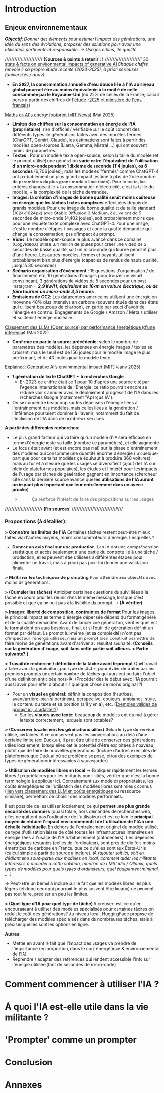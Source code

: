 # Introduction
## Enjeux environnementaux
_**Objectif**: Donner des éléments pour estimer l'impact des générations, une idée du sens des évolutions, proposer des solutions pour avoir une utilisation pertinente et responsable. -> Usages ciblés, de qualité._

//////////////////////// **(Sources & points à retenir : )** ////////////////////////
[30 stats & facts on environmental impacts of generative AI](https://thesustainableagency.com/blog/environmental-impact-of-generative-ai/)
*Chaque chiffre renvoie à sa propre étude récente (2024-2025),  à priori sérieuses (universités / arxiv)*
- **En 2027, la consommation annuelle d'eau douce liée à l'IA au niveau global pourrait être au moins équivalente à la moitié de celle consommée par le Royaume-Uni** (ou 22% de celles de la France; calcul perso à partir des chiffres de [l'étude -2025](https://arxiv.org/pdf/2304.03271) et [ministère de l'env. français](https://www.notre-environnement.gouv.fr/themes/economie/l-utilisation-des-ressources-naturelles-ressources/article/comment-est-utilisee-l-eau-douce-en-france))

[Maths on AI's energy footprint (MIT News)](https://www.technologyreview.com/2025/05/20/1116327/ai-energy-usage-climate-footprint-big-tech/) (Mai 2025)
- **Limites des chiffres sur la consommation en énergie de l'IA (propriétaire)**: rien d'officiel / vérifiable sur le coût concret des différents types de générations faites avec des modèles fermés (ChatGPT, Gemini, Claude), les estimations sont faites à partir des modèles open-sources (Llama, Gemma, Mistral ...) qui ont souvent moins de paramètres.
- **Textes** : Pour un modèle texte open-source, selon la taille du modèle (et le prompt utilisé) une génération **varie entre l'équivalent de l'utilisation d'un micro-onde pendant 1 dixième de seconde (114 joules), ou 8 secondes** (6,706 joules); mais les modèles "fermés" comme ChatGPT-4 ont probablement un plus grand impact (estimé à plus de 2x le nombre de paramètres du plus grand modèle libre testé). Pour le texte, les critères changeant le + la consommation d'électricité, c'est la taille du modèle, + la complexité de la tâche demandée. 
- **Images:  la création d'images de bonne qualité serait moins coûteuse en énergie que les tâches textes complexes** effectuées depuis de grands modèles.
  Pour une image de bonne qualité et de taille standard (1024x1024px) avec Stable Diffusion 3 Medium, équivalent de 5 secondes de micro-onde (4,402 joules), soit probablement moins que pour une requête texte complexe avec ChatGPT-4. Pour une image, c'est le nombre d'étapes / passages et donc la qualité demandée qui change la consommation; pas d'impact du prompt.
- **Vidéo**: Le modèle open-source le plus avancé dans ce domaine (CogVideoX) utilise 3.4 million de joules pour créer une vidéo de 5 secondes de basse qualité, soit un micro-onde qui tourne pendant plus d'une heure. Les autres modèles, fermés et payants utilisent probablement bien plus d'énergie (capables de rendus de haute qualité, jusqu'à 30 secondes)  
- **Scénario organisation d’événement** : 15 questions d'organisation / de financement etc, 10 générations d'images pour trouver un visuel convaincant, 3 générations de vidéos de 5 secondes pour un post Instagram = ***2,9 Kw/H, équivalent de 16km en voiture électrique, ou de faire tourner un micro-onde 3,5 heures***. 
- **Emissions de CO2**: Les datacenters américains utilisent une énergie en moyenne 48% plus intensive en carbone (souvent situés dans des états qui utilisent beaucoup de charbon), en partie par souci d'avoir de l'énergie en continu. Engagements de Google / Amazon / Meta à utiliser et soutenir l'énergie nucléaire. 

[Classement des LLMs (Open source) par performance énergétique (d'une inférence)](https://ml.energy/leaderboard/?__theme=light) (Mai 2025)
- **Confirme en partie la source précédente**: selon le nombre de paramètres des modèles, les dépenses en énergie images / textes se croisent; mais le seuil est de 156 joules pour le modèle image le plus performant, et de 40 joules pour le modèle texte.

[Explained: Generative AI’s environmental impact (MIT)](https://news.mit.edu/2025/explained-generative-ai-environmental-impact-0117) (Janv 2025)
- **1 génération de texte ChatGPT ~ 5 recherches Google** 
	- En 2023 ce chiffre était de 1 pour 10 d'après une source cité par l'Agence Internationale de l'Energie; ce ratio pourrait encore se réduire voir s'annuler avec le déploiement progressif de l'IA dans les recherches Google (notamment "Aperçus IA"). 
- On se concentre beaucoup sur les dépenses d'énergie liées à l'entraînement des modèles, mais celles liées à la génération / l'inférence pourraient dominer à l'avenir; notamment du fait de l'inclusion de l'IA dans de nombreux services

**A partir des différentes recherches:**
- Le plus grand facteur qui va faire qu'un modèle d'IA sera efficace en terme d'énergie reste sa taille (nombre de paramètres), et elle augmente
- Le focus était avant (et est encore pas mal) sur la phase d'entraînement des modèles qui consomme une quantité énorme d'énergie (lu quelque-part que pour certains modèles ça équivaut à produire 360 voitures), mais au fur et à mesure que les usages se diversifient (ajout de l'IA sur plein de plateformes populaires), les études et l'intérêt pour les impacts de l'usage par tâches de génération gagnent en importance (chercheur cité dans la dernière source avance que **les utilisations de l'IA auront un impact plus important que leur entraînement dans un avenir proche**)
	- > Ça renforce l'intérêt de faire des propositions sur les usages

//////////////////////// **(Fin sources)** /////////////////////////////////

### Propositions (à détailler):

**> Connaître les limites de l'IA** 
Certaines tâches restent peut-être mieux faites via d'autres moyens, moins consommateurs d'énergie. Lesquelles ?
- **Donner un avis final sur une production**. Les IA ont une compréhension statistique et accès seulement à une partie du contexte lié à une tâche / production, elles peuvent être utilisées à différentes étapes pour alimenter un travail, mais à priori pas pour lui donner une validation finale. 

**> Maîtriser les techniques de prompting** 
Pour atteindre ses objectifs avec moins de générations.

**> (Cumuler les tâches)**
Anticiper certaines questions de suivi liées à la tâche en cours pour les réunir dans le même message, lorsque c'est possible et que ça ne nuit pas à la lisibilité du prompt. -> **(À vérifier)**.

**> Images: liberté de composition, contraintes de format**
Pour les images, le principal impact en terme d'énergie dépensée dépend du format généré et de la qualité demandée. Avant de lancer une génération, vérifier quel est le format dont on aura besoin au final, et si l'outil de génération définit un format par défaut.
Le prompt lui-même (et sa complexité) n'ont pas d'impact sur l'énergie utilisée, mais un prompt bien construit permettra de faire moins de générations avant d'arriver au résultat souhaité. **(Conseils sur la génération d'image, soit dans cette partie soit ailleurs.  > Partie suivante?.)**

**> Travail de recherche / définition de la tâche avant le prompt**
Quel travail à faire avant la génération, par type de tâche, pour éviter de traiter par les premiers prompts un certain nombre de tâches qui auraient pu faire l'objet d'une définition anticipée hors-IA. 
(Procéder dès le début avec l'IA pourrait aussi avoir pour effet d'aboutir à quelque chose de moins original ?)
- Pour un **visuel en général:** définir la composition (haut/bas, avant/arrière-plan si pertinent), perspective, couleurs, ambiance, style, le contenu du texte et sa position (s'il y en a), etc. 
  ([Exemples valides de prompt ici, à adapter?](https://www.jedha.co/formation-ia/prompts-pour-dall-e-le-guide-complet))
	- Sur les **visuels avec texte:** beaucoup de modèles ont du mal à gérer le texte correctement, lesquels sont potables?

**> (Conserver localement les générations utiles)**
Selon le type de service utilisé, certaines IA ne conservent pas les conversations au delà d'une certaine limite (ex: Duck.ai), il peut être utile de conserver des générations utiles localement, lorsqu'elles ont le potentiel d'être exploitées à nouveau, plutôt que de faire de nouvelles générations. (Inclure d'autres exemples de plateformes que Duck.ai où se problème se pose, et/ou des exemples de types de générations intéressantes à sauvegarder)

**> Utilisation de modèles libres en local**
-> Expliquer rapidement les termes libres / propriétaires pour les militants non-initiés, vérifier que c'est la bonne terminologie à appliquer ici. 
Contrairement aux modèles propriétaires, les coûts énergétiques de l'utilisation des modèles libres sont mieux connus ([lien vers classement des LLM en coûts énergétiques](https://ml.energy/leaderboard/?__theme=light) ou ressource similaire), permettant de choisir des modèles performants. 

Il est possible de les utiliser localement, ce qui **permet une plus grande sécurité des données** (quasi totale, hors demandes de recherches web, elles ne quittent pas l'ordinateur de l'utilisateur) et est de loin le **principal moyen de réduire l'impact environnemental de l'utilisation de l'IA à une échelle individuelle**. 
En dehors de l'entraînement originel du modèle utilisé, ce type d'utilisation laisse de côté toutes les infrastructures intensives en énergie liées à l'usage de l'IA habituellement (datacenters). Les dépenses énergétiques restantes (celles de l'ordinateur), sont près de dix fois moins émettrices de carbone en France, que ce qu'elles sont aux États-Unis (calcul simple à partir de [source à inclure](https://ourworldindata.org/grapher/carbon-intensity-electricity#sources-and-processing)). 
*(A rajouter soit ici, soit en dédiant une sous-partie aux modèles en local, comment aider les militants intéressés à accéder à cette solution, mention de LMStudio / Ollama, quels types de modèles pour quels types d'ordinateurs, quel équipement minimal, ... )*

-> Peut-être un bémol à inclure sur le fait que les modèles libres les plus légers (et donc ceux qui pourront le plus souvent être locaux) ne peuvent pas tout faire, préciser un peu les limites. 

**> (Quel type d'IA pour quel type de tâche)**
A creuser: est-ce qu'en encourageant à utiliser des modèles spécialisés pour certaines tâches on réduit le coût des générations? Au niveau local, HuggingFace propose de télécharger des modèles spécialisés dans de nombreuses tâches, mais à préciser quelles sont les options en ligne.  

**Autres**:
- Mettre en avant le fait que l'impact des usages va prendre de l'importance (en proportion, dans le coût énergétique & environnemental de l'IA)
- Reprendre / adapter des références qui rendent accessible l'info sur l'énergie utilisée (tant de secondes de micro-onde) 

# Comment commencer à utiliser l'IA ?

# À quoi l'IA est-elle utile dans la vie militante ?

# 'Prompter' comme un prompter

# Conclusion

# Annexes
